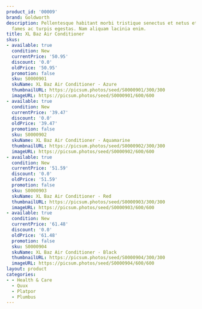 ```yaml
---
product_id: '00009'
brand: Goldworth
description: Pellentesque habitant morbi tristique senectus et netus et malesuada
  fames ac turpis egestas. Nam aliquam lacinia enim.
title: XL Baz Air Conditioner
skus:
- available: true
  condition: New
  currentPrice: '50.95'
  discount: '0.0'
  oldPrice: '50.95'
  promotion: false
  sku: S0000901
  skuName: XL Baz Air Conditioner - Azure
  thumbnailURL: https://picsum.photos/seed/S0000901/300/300
  imageURL: https://picsum.photos/seed/S0000901/600/600
- available: true
  condition: New
  currentPrice: '39.47'
  discount: '0.0'
  oldPrice: '39.47'
  promotion: false
  sku: S0000902
  skuName: XL Baz Air Conditioner - Aquamarine
  thumbnailURL: https://picsum.photos/seed/S0000902/300/300
  imageURL: https://picsum.photos/seed/S0000902/600/600
- available: true
  condition: New
  currentPrice: '51.59'
  discount: '0.0'
  oldPrice: '51.59'
  promotion: false
  sku: S0000903
  skuName: XL Baz Air Conditioner - Red
  thumbnailURL: https://picsum.photos/seed/S0000903/300/300
  imageURL: https://picsum.photos/seed/S0000903/600/600
- available: true
  condition: New
  currentPrice: '61.48'
  discount: '0.0'
  oldPrice: '61.48'
  promotion: false
  sku: S0000904
  skuName: XL Baz Air Conditioner - Black
  thumbnailURL: https://picsum.photos/seed/S0000904/300/300
  imageURL: https://picsum.photos/seed/S0000904/600/600
layout: product
categories:
- - Health & Care
  - Quux
  - Platpor
  - Plumbus
---
```

